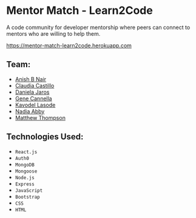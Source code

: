 # Mentor Match - Learn2Code

A code community for developer mentorship where peers can connect to mentors who are willing to help them.

https://mentor-match-learn2code.herokuapp.com

## Team:

* [Anish B Nair](https://github.com/anishbnair)
* [Claudia Castillo](https://github.com/ClaudiaCastillo)
* [Daniela Jaros](https://github.com/jaro0024)
* [Gene Cannella](https://github.com/GeneCannella)
* [Kavodel Lasode](https://github.com/KaLaUnlimited)
* [Nadia Abby](https://github.com/Nadia27)
* [Matthew Thompson](https://github.com/mvt3641)

## Technologies Used:

* `React.js`
* `Auth0`
* `MongoDB`
* `Mongoose`
* `Node.js`
* `Express`
* `JavaScript`
* `Bootstrap`
* `CSS`
* `HTML`

